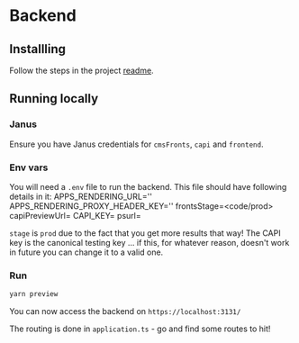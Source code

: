 # Backend

## Installling

Follow the steps in the project [readme](https://github.com/guardian/editions/blob/master/README.md).

## Running locally

### Janus

Ensure you have Janus credentials for `cmsFronts`, `capi` and `frontend`.

### Env vars

You will need a `.env` file to run the backend. This file should have following details in it:
APPS_RENDERING_URL='<apps rendering proxy url>'
APPS_RENDERING_PROXY_HEADER_KEY='<apps rendering proxy header key>'
frontsStage=<code/prod>
capiPreviewUrl=<capi preview url>
CAPI_KEY=<a capi key>
psurl=<preview printsent url>

`stage` is `prod` due to the fact that you get more results that way! The CAPI key is the canonical testing key ... if this, for whatever reason, doesn't work in future you can change it to a valid one.

### Run

```bash
yarn preview
```

You can now access the backend on `https://localhost:3131/`

The routing is done in `application.ts` - go and find some routes to hit!
